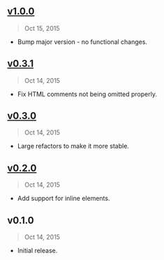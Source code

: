 ## [v1.0.0]
> Oct 15, 2015

- Bump major version - no functional changes.

## [v0.3.1]
> Oct 14, 2015

- Fix HTML comments not being omitted properly.

## [v0.3.0]
> Oct 14, 2015

- Large refactors to make it more stable.

## [v0.2.0]
> Oct 14, 2015

-  Add support for inline elements.

## v0.1.0
> Oct 14, 2015

- Initial release.

[v0.2.0]: https://github.com/rstacruz/markdown-it-decorate/compare/v0.1.0...v0.2.0
[v0.3.0]: https://github.com/rstacruz/markdown-it-decorate/compare/v0.2.0...v0.3.0
[v0.3.1]: https://github.com/rstacruz/markdown-it-decorate/compare/v0.3.0...v0.3.1
[v1.0.0]: https://github.com/rstacruz/markdown-it-decorate/compare/v0.3.1...v1.0.0
